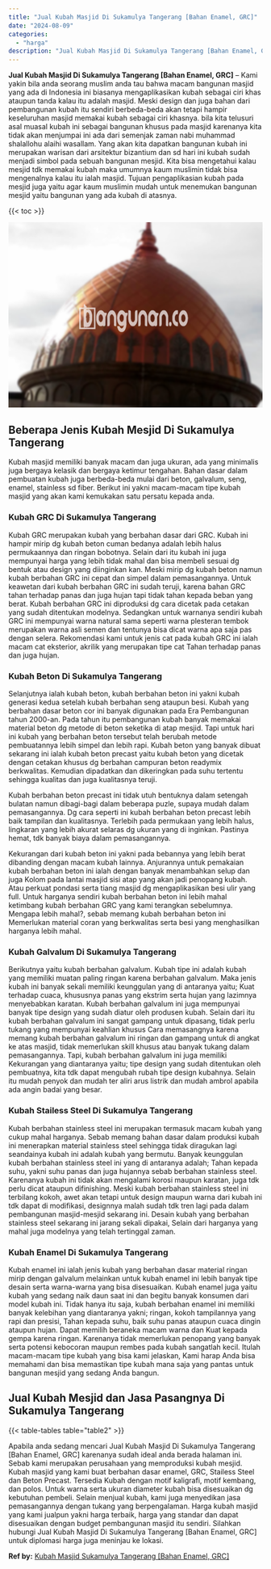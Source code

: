 ```yaml
---
title: "Jual Kubah Masjid Di Sukamulya Tangerang [Bahan Enamel, GRC]"
date: "2024-08-09"
categories: 
  - "harga"
description: "Jual Kubah Masjid Di Sukamulya Tangerang [Bahan Enamel, GRC]. Apabila anda sedang mencari Jual Kubah Masjid Di Sukamulya Tangerang [Bahan Enamel, GRC] kare..."
---
```


**Jual Kubah Masjid Di Sukamulya Tangerang \[Bahan Enamel, GRC\]** – Kami yakin bila anda seorang muslim anda tau bahwa macam bangunan masjid yang ada di Indonesia ini biasanya mengaplikasikan kubah sebagai ciri khas ataupun tanda kalau itu adalah masjid. Meski design dan juga bahan dari pembangunan kubah itu sendiri berbeda-beda akan tetapi hampir keseluruhan masjid memakai kubah sebagai ciri khasnya. bila kita telusuri asal muasal kubah ini sebagai bangunan khusus pada masjid karenanya kita tidak akan menjumpai ini ada dari semenjak zaman nabi muhammad shalallohu alaihi wasallam. Yang akan kita dapatkan bangunan kubah ini merupakan warisan dari arsitektur bizantium dan sd hari ini kubah sudah menjadi simbol pada sebuah bangunan mesjid. Kita bisa mengetahui kalau mesjid tdk memakai kubah maka umumnya kaum muslimin tidak bisa mengenalnya kalau itu ialah masjid. Tujuan pengaplikasian kubah pada mesjid juga yaitu agar kaum muslimin mudah untuk menemukan bangunan mesjid yaitu bangunan yang ada kubah di atasnya.

{{< toc >}}

![Jual Kubah Masjid Di Sukamulya Tangerang [Bahan Enamel, GRC]](/images/jual-kubah-masjid-23.png)

## Beberapa Jenis Kubah Mesjid Di Sukamulya Tangerang

Kubah masjid memiliki banyak macam dan juga ukuran, ada yang minimalis juga bergaya kelasik dan bergaya ketimur tengahan. Bahan dasar dalam pembuatan kubah juga berbeda-beda mulai dari beton, galvalum, seng, enamel, stainless sd fiber. Berikut ini yakni macam-macam tipe kubah masjid yang akan kami kemukakan satu persatu kepada anda.

### Kubah GRC Di Sukamulya Tangerang

Kubah GRC merupakan kubah yang berbahan dasar dari GRC. Kubah ini hampir mirip dg kubah beton cuman bedanya adalah lebih halus permukaannya dan ringan bobotnya. Selain dari itu kubah ini juga mempunyai harga yang lebih tidak mahal dan bisa membeli sesuai dg bentuk atau design yang diinginkan kan. Meski mirip dg kubah beton namun kubah berbahan GRC ini cepat dan simpel dalam pemasangannya. Untuk keawetan dari kubah berbahan GRC ini sudah teruji, karena bahan GRC tahan terhadap panas dan juga hujan tapi tidak tahan kepada beban yang berat. Kubah berbahan GRC ini diproduksi dg cara dicetak pada cetakan yang sudah ditentukan modelnya. Sedangkan untuk warnanya sendiri kubah GRC ini mempunyai warna natural sama seperti warna plesteran tembok merupakan warna asli semen dan tentunya bisa dicat warna apa saja pas dengan selera. Rekomendasi kami untuk jenis cat pada kubah GRC ini ialah macam cat eksterior, akrilik yang merupakan tipe cat Tahan terhadap panas dan juga hujan.

### Kubah Beton Di Sukamulya Tangerang

Selanjutnya ialah kubah beton, kubah berbahan beton ini yakni kubah generasi kedua setelah kubah berbahan seng ataupun besi. Kubah yang berbahan dasar beton cor ini banyak digunakan pada Era Pembangunan tahun 2000-an. Pada tahun itu pembangunan kubah banyak memakai material beton dg metode di beton seketika di atap mesjid. Tapi untuk hari ini kubah yang berbahan beton tersebut telah berubah metode pembuatannya lebih simpel dan lebih rapi. Kubah beton yang banyak dibuat sekarang ini ialah kubah beton precast yaitu kubah beton yang dicetak dengan cetakan khusus dg berbahan campuran beton readymix berkwalitas. Kemudian dipadatkan dan dikeringkan pada suhu tertentu sehingga kualitas dan juga kualitasnya teruji.

Kubah berbahan beton precast ini tidak utuh bentuknya dalam setengah bulatan namun dibagi-bagi dalam beberapa puzle, supaya mudah dalam pemasangannya. Dg cara seperti ini kubah berbahan beton precast lebih baik tampilan dan kualitasnya. Terlebih pada permukaan yang lebih halus, lingkaran yang lebih akurat selaras dg ukuran yang di inginkan. Pastinya hemat, tdk banyak biaya dalam pemasangannya.

Kekurangan dari kubah beton ini yakni pada bebannya yang lebih berat dibanding dengan macam kubah lainnya. Anjurannya untuk pemakaian kubah berbahan beton ini ialah dengan banyak menambahkan selup dan juga Kolom pada lantai masjid sisi atap yang akan jadi penopang kubah. Atau perkuat pondasi serta tiang masjid dg mengaplikasikan besi ulir yang full. Untuk harganya sendiri kubah berbahan beton ini lebih mahal ketimbang kubah berbahan GRC yang kami terangkan sebelumnya. Mengapa lebih mahal?, sebab memang kubah berbahan beton ini Memerlukan material coran yang berkwalitas serta besi yang menghasilkan harganya lebih mahal.

### Kubah Galvalum Di Sukamulya Tangerang

Berikutnya yaitu kubah berbahan galvalum. Kubah tipe ini adalah kubah yang memiliki muatan paling ringan karena berbahan galvalum. Maka jenis kubah ini banyak sekali memiliki keunggulan yang di antaranya yaitu; Kuat terhadap cuaca, khususnya panas yang ekstrim serta hujan yang lazimnya menyebabkan karatan. Kubah berbahan galvalum ini juga mempunyai banyak tipe design yang sudah diatur oleh produsen kubah. Selain dari itu kubah berbahan galvalum ini sangat gampang untuk dipasang, tidak perlu tukang yang mempunyai keahlian khusus Cara memasangnya karena memang kubah berbahan galvalum ini ringan dan gampang untuk di angkat ke atas masjid, tidak memerlukan skill khusus atau banyak tukang dalam pemasangannya. Tapi, kubah berbahan galvalum ini juga memiliki Kekurangan yang diantaranya yaitu; tipe design yang sudah ditentukan oleh pembuatnya, kita tdk dapat mengubah rubah tipe design kubahnya. Selain itu mudah penyok dan mudah ter aliri arus listrik dan mudah ambrol apabila ada angin badai yang besar.

### Kubah Stailess Steel Di Sukamulya Tangerang

Kubah berbahan stainless steel ini merupakan termasuk macam kubah yang cukup mahal harganya. Sebab memang bahan dasar dalam produksi kubah ini menerapkan material stainless steel sehingga tidak diragukan lagi seandainya kubah ini adalah kubah yang bermutu. Banyak keunggulan kubah berbahan stainless steel ini yang di antaranya adalah; Tahan kepada suhu, yakni suhu panas dan juga hujannya sebab berbahan stainless steel. Karenanya kubah ini tidak akan mengalami korosi maupun karatan, juga tdk perlu dicat ataupun difinishing. Meski kubah berbahan stainless steel ini terbilang kokoh, awet akan tetapi untuk design maupun warna dari kubah ini tdk dapat di modifikasi, designnya malah sudah tdk tren lagi pada dalam pembangunan masjid-mesjid sekarang ini. Desain kubah yang berbahan stainless steel sekarang ini jarang sekali dipakai, Selain dari harganya yang mahal juga modelnya yang telah tertinggal zaman.

### Kubah Enamel Di Sukamulya Tangerang

Kubah enamel ini ialah jenis kubah yang berbahan dasar material ringan mirip dengan galvalum melainkan untuk kubah enamel ini lebih banyak tipe desain serta warna-warna yang bisa disesuaikan. Kubah enamel juga yaitu kubah yang sedang naik daun saat ini dan begitu banyak konsumen dari model kubah ini. Tidak hanya itu saja, kubah berbahan enamel ini memiliki banyak kelebihan yang diantaranya yakni; ringan, kokoh tampilannya yang rapi dan presisi, Tahan kepada suhu, baik suhu panas ataupun cuaca dingin ataupun hujan. Dapat memilih beraneka macam warna dan Kuat kepada gempa karena ringan. Karenanya tidak memerlukan penopang yang banyak serta potensi kebocoran maupun rembes pada kubah sangatlah kecil. Itulah macam-macam tipe kubah yang bisa kami jelaskan, Kami harap Anda bisa memahami dan bisa memastikan tipe kubah mana saja yang pantas untuk bangunan mesjid yang sedang Anda bangun.

## Jual Kubah Mesjid dan Jasa Pasangnya Di Sukamulya Tangerang

{{< table-tables table="table2" >}}

Apabila anda sedang mencari Jual Kubah Masjid Di Sukamulya Tangerang \[Bahan Enamel, GRC\] karenanya sudah ideal anda berada halaman ini. Sebab kami merupakan perusahaan yang memproduksi kubah mesjid. Kubah masjid yang kami buat berbahan dasar enamel, GRC, Stailess Steel dan Beton Precast. Tersedia Kubah dengan motif kaligrafi, motif kembang, dan polos. Untuk warna serta ukuran diameter kubah bisa disesuaikan dg kebutuhan pembeli. Selain menjual kubah, kami juga menyedikan jasa pemasangannya dengan tukang yang berpengalaman. Harga kubah masjid yang kami jualpun yakni harga terbaik, harga yang standar dan dapat disesuaikan dengan budget pembangunan masjid itu sendiri. Silahkan hubungi Jual Kubah Masjid Di Sukamulya Tangerang \[Bahan Enamel, GRC\] untuk diplomasi harga juga meninjau ke lokasi.

**Ref by:** [Kubah Masjid Sukamulya Tangerang [Bahan Enamel, GRC]](https://id.wikipedia.org/wiki/Kubah)
